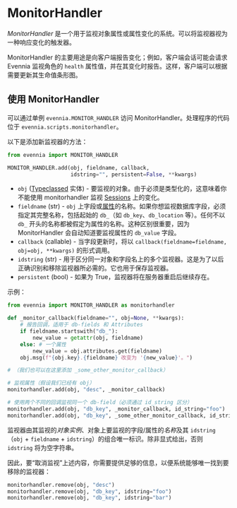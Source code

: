 # MonitorHandler

*MonitorHandler* 是一个用于监视对象属性或属性变化的系统。可以将监视器视为一种响应变化的触发器。

MonitorHandler 的主要用途是向客户端报告变化；例如，客户端会话可能会请求 Evennia 监视角色的 `health` 属性值，并在其变化时报告。这样，客户端可以根据需要更新其生命值条形图。

## 使用 MonitorHandler

可以通过单例 `evennia.MONITOR_HANDLER` 访问 MonitorHandler。处理程序的代码位于 `evennia.scripts.monitorhandler`。

以下是添加新监视器的方法：

```python
from evennia import MONITOR_HANDLER

MONITOR_HANDLER.add(obj, fieldname, callback,
                    idstring="", persistent=False, **kwargs)
```

- `obj` ([Typeclassed](./Typeclasses.md) 实体) - 要监视的对象。由于必须是类型化的，这意味着你不能使用 monitorhandler 监视 [Sessions](./Sessions.md) 上的变化。
- `fieldname` (str) - `obj` 上字段或[属性](./Attributes.md)的名称。如果你想监视数据库字段，必须指定其完整名称，包括起始的 `db_`（如 `db_key`、`db_location` 等）。任何不以 `db_` 开头的名称都被假定为属性的名称。这种区别很重要，因为 MonitorHandler 会自动知道要监视属性的 `db_value` 字段。
- `callback` (callable) - 当字段更新时，将以 `callback(fieldname=fieldname, obj=obj, **kwargs)` 的形式调用。
- `idstring` (str) - 用于区分同一对象和字段名上的多个监视器。这是为了以后正确识别和移除监视器所必需的。它也用于保存监视器。
- `persistent` (bool) - 如果为 True，监视器将在服务器重启后继续存在。

示例：

```python
from evennia import MONITOR_HANDLER as monitorhandler

def _monitor_callback(fieldname="", obj=None, **kwargs):    
    # 报告回调，适用于 db-fields 和 Attributes
    if fieldname.startswith("db_"):
        new_value = getattr(obj, fieldname)
    else: # 一个属性    
        new_value = obj.attributes.get(fieldname)
    obj.msg(f"{obj.key}.{fieldname} 改变为 '{new_value}'。")

# （我们也可以在这里添加 _some_other_monitor_callback）

# 监视属性（假设我们已经有 obj）
monitorhandler.add(obj, "desc", _monitor_callback)  

# 使用两个不同的回调监视同一个 db-field（必须通过 id_string 区分）
monitorhandler.add(obj, "db_key", _monitor_callback, id_string="foo")  
monitorhandler.add(obj, "db_key", _some_other_monitor_callback, id_string="bar")
```

监视器由其监视的*对象实例*、对象上要监视的字段/属性的*名称*及其 `idstring`（`obj` + `fieldname` + `idstring`）的组合唯一标识。除非显式给出，否则 `idstring` 将为空字符串。

因此，要“取消监视”上述内容，你需要提供足够的信息，以便系统能够唯一找到要移除的监视器：

```python
monitorhandler.remove(obj, "desc")
monitorhandler.remove(obj, "db_key", idstring="foo")
monitorhandler.remove(obj, "db_key", idstring="bar")
```
